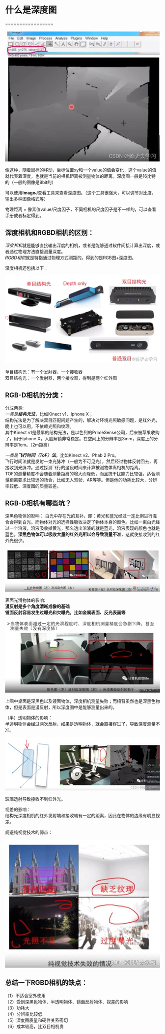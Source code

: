# 什么是深度图
=================

![](../../../assets/012_(15条消息)_RGBD相机的介绍和使用_骑驴去学习的博客-CSDN博客_rgbd相机_000.png) 

像这种，随着鼠标的移动，坐标位置xy和一个value的值会变化，这个value的值就代表着深度，也就是当前的相机距离被测量物体的距离。深度图一般是16比特的（一般的图像是8bit的）

可以使用**ImageJ**查看工具来查看深度图。（这个工具很强大，可以调节对比度，输出多种图像格式等）

物理距离 = 像素值value/尺度因子，不同相机的尺度因子是不一样的，可以查看手册或者标定得到。

深度相机和RGBD相机的区别：
--------------------------

*深度相机*就是能够直接输出深度的相机，或者是能够通过软件间接计算出深度，或者通过物理方法直接测量深度。\
*RGBD相机*就是特指通过物理方式测距的。得到的是RGB图+深度图。

深度相机还包括以下：

![](../../../assets/012_(15条消息)_RGBD相机的介绍和使用_骑驴去学习的博客-CSDN博客_rgbd相机_001.png) 

单目结构光：有一个发射器，一个接收器\
双目结构光：一个发射器，两个接收器，得到是两个红外图

RGB-D相机的分类：
-----------------

分成两类:\
*一类是**结构光法***，比如Kinect v1、Iphone X；\
结构光法是为了解决双目匹配问题产生的，解决对环境光照敏感问题，是红外光，晚上也可以用，不依赖光照和纹理。\
其中Kinect v1是最早的结构光法，是以色列的PrimeSense公司，后来被苹果收购了，用于Iphone X，人脸解锁非常稳定。在空间上的分辨率是3mm，深度上的分辨率是1cm。（2m距离）

*一类是**飞行时间（ToF）法***，比如Kinect v2、Phab 2 Pro。\
飞行时间法就是发射一束光脉冲（一般为不可见光），然后经过物体反射回去，再接收到光脉冲。通过探测飞行的这段时间来计算被测物体离相机的距离。\
TOF的测量精度不会随着测量距离的增大而降低，而且抗干扰能力比较强，适合测量距离要求比较远的场合，比如无人驾驶、AR等等。但是他的功耗比较大，分辨率较低、深度图的质量较差。

RGB-D相机有哪些坑？
-------------------

深黑色物体的影响： 白光中存在光的互补，即：黄光和蓝光经过一定比例进行混合会得到白光。而物体对光的选择性吸收决定了物体本身的颜色。比如一束白光经过一个溶液，溶液吸收掉黄光，那么透出溶液的就是蓝光，溶液表现的颜色也就是蓝色。**深黑色物体可以吸收大量的红外光所以会导致测量不准**，这就使接收到的红外光很少。

![](../../../assets/012_(15条消息)_RGBD相机的介绍和使用_骑驴去学习的博客-CSDN博客_rgbd相机_002.png) 

表面光滑物体的影响:\
**漫反射是多个角度清晰成像的基础**\
**镜面反射容易发生过曝光和欠曝光，比如金属表面、反光表面等**

![](../../../assets/012_(15条消息)_RGBD相机的介绍和使用_骑驴去学习的博客-CSDN博客_rgbd相机_003.png) 

上图中桌面是深黑色以及镜面物体，深度相机测量失败；而椅背虽然也是深黑色物体，但是表面是漫反射，所以深度图中是能够测量出来的。

（半）透明物体的影响：\
半透明物体会经过两次反射，如果是透明物体，就会直接穿过了，导致深度测量不准。

![](../../../assets/012_(15条消息)_RGBD相机的介绍和使用_骑驴去学习的博客-CSDN博客_rgbd相机_004.png) 

玻璃透射导致接收不到红外光。

视差的影响：\
结构光深度相机的红外发射端和接收端有一定的距离，因此在物体的边缘有明显视差。

规避纯视觉技术的弱点：

![](../../../assets/012_(15条消息)_RGBD相机的介绍和使用_骑驴去学习的博客-CSDN博客_rgbd相机_005.png) 

总结一下RGBD相机的缺点：
------------------------

（1）不适合室外使用\
（2）受到深黑色物体、半透明物体、镜面反射物体、视差的影响\
（3）功耗大\
（4）分辨率比较低\
（5）深度图质量和硬件关系密切\
（6）成本较高，比双目相机贵


